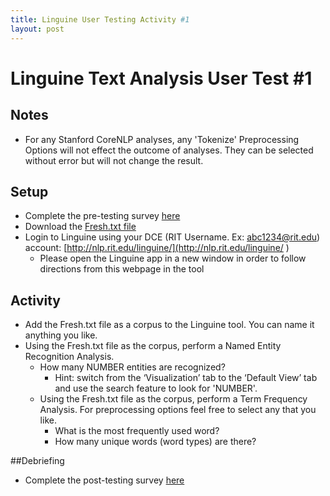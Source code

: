 ```yaml
---
title: Linguine User Testing Activity #1
layout: post
---
```



# Linguine Text Analysis User Test #1

## Notes
* For any Stanford CoreNLP analyses, any 'Tokenize' Preprocessing Options will not effect the outcome of analyses. They can be selected without error but will not change the result.  

## Setup

* Complete the pre-testing survey [here](http://bit.ly/1QSOUsC)
* Download the [Fresh.txt file](http://www.se.rit.edu/~pastafarians/staticcontent/Fresh.txt)
* Login to Linguine using your DCE (RIT Username. Ex: abc1234@rit.edu) account: [http://nlp.rit.edu/linguine/](http://nlp.rit.edu/linguine/ )
  * Please open the Linguine app in a new window in order to follow directions from this webpage in the tool


## Activity

* Add the Fresh.txt file as a corpus to the Linguine tool. You can name it anything you like. 
* Using the Fresh.txt file as the corpus, perform a Named Entity Recognition Analysis. 
  * How many NUMBER entities are recognized?
    * Hint: switch from the ‘Visualization’ tab to the ‘Default View’ tab and use the search feature to look for 'NUMBER'.
  * Using the Fresh.txt file as the corpus, perform a Term Frequency Analysis. For preprocessing options feel free to select any that you like.  
    * What is the most frequently used word?
    * How many unique words (word types) are there?


##Debriefing
* Complete the post-testing survey [here](http://bit.ly/1lugaQQ)


